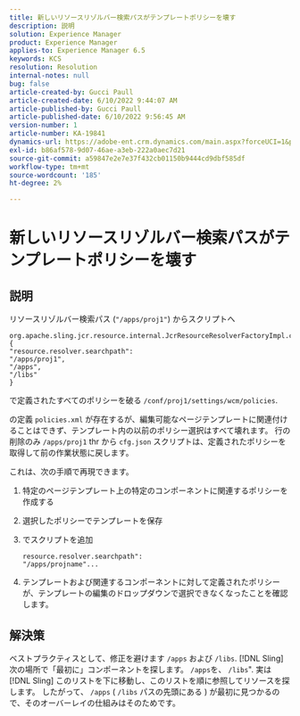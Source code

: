 ```yaml
---
title: 新しいリソースリゾルバー検索パスがテンプレートポリシーを壊す
description: 説明
solution: Experience Manager
product: Experience Manager
applies-to: Experience Manager 6.5
keywords: KCS
resolution: Resolution
internal-notes: null
bug: false
article-created-by: Gucci Paull
article-created-date: 6/10/2022 9:44:07 AM
article-published-by: Gucci Paull
article-published-date: 6/10/2022 9:56:45 AM
version-number: 1
article-number: KA-19841
dynamics-url: https://adobe-ent.crm.dynamics.com/main.aspx?forceUCI=1&pagetype=entityrecord&etn=knowledgearticle&id=a075dddc-a1e8-ec11-bb3c-000d3a3bd262
exl-id: b86af578-9d07-46ae-a3eb-222a0aec7d21
source-git-commit: a59847e2e7e37f432cb01150b9444cd9dbf585df
workflow-type: tm+mt
source-wordcount: '185'
ht-degree: 2%

---
```


# 新しいリソースリゾルバー検索パスがテンプレートポリシーを壊す

## 説明

リソースリゾルバー検索パス (`"/apps/proj1"`) からスクリプトへ

```
org.apache.sling.jcr.resource.internal.JcrResourceResolverFactoryImpl.cfg.json
{
"resource.resolver.searchpath": 
"/apps/proj1",
"/apps",
"/libs"
}
```

で定義されたすべてのポリシーを破る `/conf/proj1/settings/wcm/policies`.

の定義 `policies.xml` が存在するが、編集可能なページテンプレートに関連付けることはできず、テンプレート内の以前のポリシー選択はすべて壊れます。 行の削除のみ `/apps/proj1` thr から `cfg.json` スクリプトは、定義されたポリシーを取得して前の作業状態に戻します。

これは、次の手順で再現できます。

1. 特定のページテンプレート上の特定のコンポーネントに関連するポリシーを作成する
1. 選択したポリシーでテンプレートを保存
1. でスクリプトを追加

   ```
   resource.resolver.searchpath": 
   "/apps/projname"...
   ```

1. テンプレートおよび関連するコンポーネントに対して定義されたポリシーが、テンプレートの編集のドロップダウンで選択できなくなったことを確認します。

## 解決策

ベストプラクティスとして、修正を避けます `/apps` および `/libs`. [!DNL Sling] 次の場所で「最初に」コンポーネントを探します。 `/apps`を、 `/libs`&quot;. 実は [!DNL Sling] このリストを下に移動し、このリストを順に参照してリソースを探します。 したがって、 `/apps` ( `/libs` パスの先頭にある ) が最初に見つかるので、そのオーバーレイの仕組みはそのためです。
